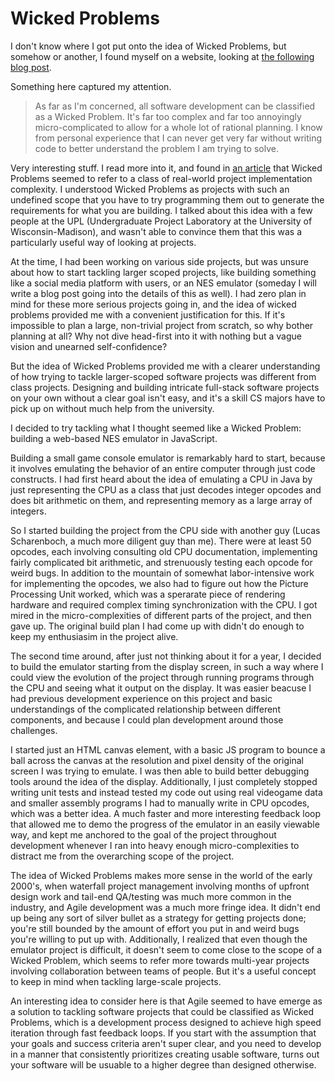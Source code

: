 # Wicked Problems

I don't know where I got put onto the idea of Wicked Problems, but somehow or another, I found myself on a website, looking at [the following blog post](https://blog.codinghorror.com/development-is-inherently-wicked/).

Something here captured my attention.

> As far as I'm concerned, all software development can be classified as a Wicked Problem. It's far too complex and far too annoyingly micro-complicated to allow for a whole lot of rational planning. I know from personal experience that I can never get very far without writing code to better understand the problem I am trying to solve.

Very interesting stuff. I read more into it, and found in [an article](https://increment.com/planning/software-development-as-a-wicked-problem/) that Wicked Problems seemed to refer to a class of real-world project implementation complexity.
I understood Wicked Problems as projects with such an undefined scope that you have to try programming them out to generate the requirements for what you are building.
I talked about this idea with a few people at the UPL (Undergraduate Project Laboratory at the University of Wisconsin-Madison), and wasn't able to convince them that this was a particularly useful way of looking at projects.

At the time, I had been working on various side projects, but was unsure about how to start tackling larger scoped projects, like building something like a social media platform with users, or an NES emulator (someday I will write a blog post going into the details of this as well).
I had zero plan in mind for these more serious projects going in, and the idea of wicked problems provided me with a convenient justification for this.
If it's impossible to plan a large, non-trivial project from scratch, so why bother planning at all?
Why not dive head-first into it with nothing but a vague vision and unearned self-confidence?

But the idea of Wicked Problems provided me with a clearer understanding of how trying to tackle larger-scoped software projects was different from class projects.
Designing and building intricate full-stack software projects on your own without a clear goal isn't easy, and it's a skill CS majors have to pick up on without much help from the university.

I decided to try tackling what I thought seemed like a Wicked Problem: building a web-based NES emulator in JavaScript.

Building a small game console emulator is remarkably hard to start, because it involves emulating the behavior of an entire computer through just code constructs.
I had first heard about the idea of emulating a CPU in Java by just representing the CPU as a class that just decodes integer opcodes and does bit arithmetic on them, and representing memory as a large array of integers.

So I started building the project from the CPU side with another guy (Lucas Scharenboch, a much more diligent guy than me). There were at least 50 opcodes, each involving consulting old CPU documentation, implementing fairly complicated bit arithmetic, and strenuously testing each opcode for weird bugs.
In addition to the mountain of somewhat labor-intensive work for implementing the opcodes, we also had to figure out how the Picture Processing Unit worked, which was a sperarate piece of rendering hardware and required complex timing synchronization with the CPU.
I got mired in the micro-complexities of different parts of the project, and then gave up. The original build plan I had come up with didn't do enough to keep my enthusiasim in the project alive.

The second time around, after just not thinking about it for a year, I decided to build the emulator starting from the display screen, in such a way where I could view the evolution of the project through running programs through the CPU and seeing what it output on the display.
It was easier beacuse I had previous development experience on this project and basic understandings of the complicated relationship between different components, and because I could plan development around those challenges.

I started just an HTML canvas element, with a basic JS program to bounce a ball across the canvas at the resolution and pixel density of the original screen I was trying to emulate.
I was then able to build better debugging tools around the idea of the display.
Additionally, I just completely stopped writing unit tests and instead tested my code out using real videogame data and smaller assembly programs I had to manually write in CPU opcodes, which was a better idea.
A much faster and more interesting feedback loop that allowed me to demo the progress of the emulator in an easily viewable way, and kept me anchored to the goal of the project throughout development whenever I ran into heavy enough micro-complexities to distract me from the overarching scope of the project.

The idea of Wicked Problems makes more sense in the world of the early 2000's, when waterfall project management involving months of upfront design work and tail-end QA/testing was much more common in the industry, and Agile development was a much more fringe idea.
It didn't end up being any sort of silver bullet as a strategy for getting projects done; you're still bounded by the amount of effort you put in and weird bugs you're willing to put up with.
Additionally, I realized that even though the emulator project is difficult, it doesn't seem to come close to the scope of a Wicked Problem, which seems to refer more towards multi-year projects involving collaboration between teams of people.
But it's a useful concept to keep in mind when tackling large-scale projects.

An interesting idea to consider here is that Agile seemed to have emerge as a solution to tackling software projects that could be classified as Wicked Problems, which is a development process designed to achieve high speed iteration through fast feedback loops.
If you start with the assumption that your goals and success criteria aren't super clear, and you need to develop in a manner that consistently prioritizes creating usable software, turns out your software will be usuable to a higher degree than designed otherwise.
